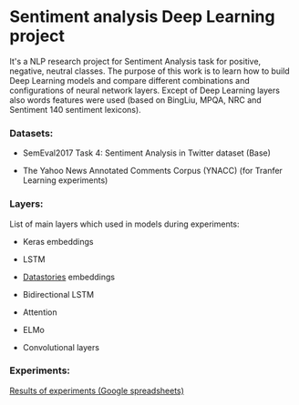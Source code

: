 # Sentiment analysis Deep Learning project

It's a NLP research project for Sentiment Analysis task for positive, negative, neutral classes.
The purpose of this work is to learn how to build Deep Learning models and compare different
combinations and configurations of neural network layers. Except of Deep Learning layers also
words features were used (based on BingLiu, MPQA, NRC and Sentiment 140 sentiment lexicons).

### Datasets:

- SemEval2017 Task 4: Sentiment Analysis in Twitter dataset (Base)

- The Yahoo News Annotated Comments Corpus (YNACC) (for Tranfer Learning experiments)

### Layers:

List of main layers which used in models during experiments:

- Keras embeddings

- LSTM

- [Datastories](https://github.com/cbaziotis/datastories-semeval2017-task4) embeddings

- Bidirectional LSTM

- Attention

- ELMo

- Convolutional layers

### Experiments:

[Results of experiments (Google spreadsheets)](https://docs.google.com/spreadsheets/d/1m1IJ1nJrx7neBEWj2s_B3YiFDJcrDMgJS0gJFyW7lFk/edit?usp=sharing)
